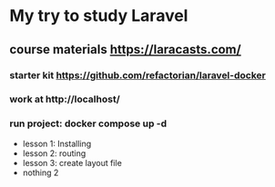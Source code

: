 # My try to study Laravel
## course materials https://laracasts.com/
### starter kit https://github.com/refactorian/laravel-docker
### work at http://localhost/

### run project:  docker compose up -d

- lesson 1: Installing
- lesson 2: routing
- lesson 3: create layout file
- nothing 2
